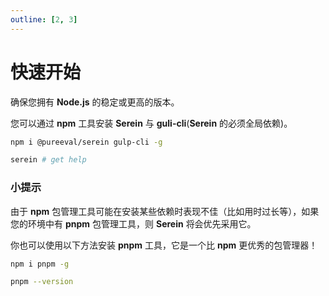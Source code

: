 ```yaml
---
outline: [2, 3]
---
```


# 快速开始

确保您拥有 **Node.js** 的稳定或更高的版本。

您可以通过 **npm** 工具安装 **Serein** 与 **guli-cli**(**Serein** 的必须全局依赖)。

```bash
npm i @pureeval/serein gulp-cli -g

serein # get help
```

### 小提示

由于 **npm** 包管理工具可能在安装某些依赖时表现不佳（比如用时过长等），如果您的环境中有 **pnpm** 包管理工具，则 **Serein** 将会优先采用它。

你也可以使用以下方法安装 **pnpm** 工具，它是一个比 **npm** 更优秀的包管理器！

```bash
npm i pnpm -g

pnpm --version
```
